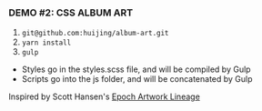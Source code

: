### DEMO #2: CSS ALBUM ART

1. `git@github.com:huijing/album-art.git`
2. `yarn install`
3. `gulp`

- Styles go in the styles.scss file, and will be compiled by Gulp
- Scripts go into the js folder, and will be concatenated by Gulp

Inspired by Scott Hansen's [Epoch Artwork Lineage](http://blog.iso50.com/34853/epoch-artwork-lineage/)
